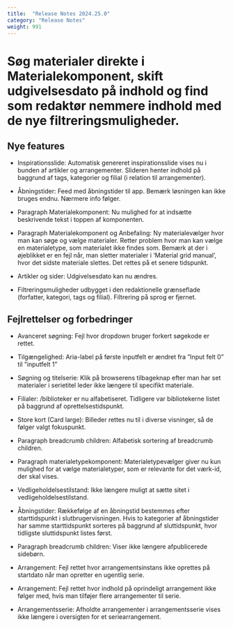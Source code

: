 ```yaml
---
title:  "Release Notes 2024.25.0"
category: "Release Notes"
weight: 991
---
```


# Søg materialer direkte i Materialekomponent, skift udgivelsesdato på indhold og find som redaktør nemmere indhold med de nye filtreringsmuligheder. 

## Nye features 

- Inspirationsslide: Automatisk genereret inspirationsslide vises nu i bunden af artikler og arrangementer. Slideren henter indhold på baggrund af tags, kategorier og filial (i relation til arrangementer).   

- Åbningstider: Feed med åbningstider til app. Bemærk løsningen kan ikke bruges endnu. Nærmere info følger. 

- Paragraph Materialekomponent: Nu mulighed for at indsætte beskrivende tekst i toppen af komponenten. 

- Paragraph Materialekomponent og Anbefaling: Ny materialevælger hvor man kan søge og vælge materialer. Retter problem hvor man kan vælge en materialetype, som materialet ikke findes som. Bemærk at der i øjeblikket er en fejl når, man sletter materialer i ‘Material grid manual’, hvor det sidste materiale slettes. Det rettes på et senere tidspunkt.

- Artikler og sider: Udgivelsesdato kan nu ændres. 

- Filtreringsmuligheder udbygget i den redaktionelle grænseflade (forfatter, kategori, tags og filial). Filtrering på sprog er fjernet. 


## Fejlrettelser og forbedringer

- Avanceret søgning: Fejl hvor dropdown bruger forkert søgekode er rettet. 

- Tilgængelighed: Aria-label på første inputfelt er ændret fra ”Input felt 0” til ”inputfelt 1”

- Søgning og titelserie: Klik på browserens tilbageknap efter man har set materialer i serietitel leder ikke længere til specifikt materiale. 

- Filialer: /biblioteker er nu alfabetiseret. Tidligere var bibliotekerne listet på baggrund af oprettelsestidspunkt.  

- Store kort (Card large): Billeder rettes nu til i diverse visninger, så de følger valgt fokuspunkt. 

- Paragraph breadcrumb children: Alfabetisk sortering af breadcrumb children. 

- Paragraph materialetypekomponent: Materialetypevælger giver nu kun mulighed for at vælge materialetyper, som er relevante for det værk-id, der skal vises. 

- Vedligeholdelsestilstand: Ikke længere muligt at sætte sitet i vedligeholdelsestilstand. 

- Åbningstider: Rækkefølge af en åbningstid bestemmes efter starttidspunkt i slutbrugervisningen. Hvis to kategorier af åbningstider har samme starttidspunkt sorteres på baggrund af sluttidspunkt, hvor tidligste sluttidspunkt listes først.    

- Paragraph breadcrumb children: Viser ikke længere afpublicerede sidebørn. 

- Arrangement: Fejl rettet hvor arrangementsinstans ikke oprettes på startdato når man opretter en ugentlig serie. 

- Arrangement: Fejl rettet hvor indhold på oprindeligt arrangement ikke følger med, hvis man tilføjer flere arrangementer til serie.  

- Arrangementsserie: Afholdte arrangementer i arrangementsserie vises ikke længere i oversigten for et seriearrangement.  



